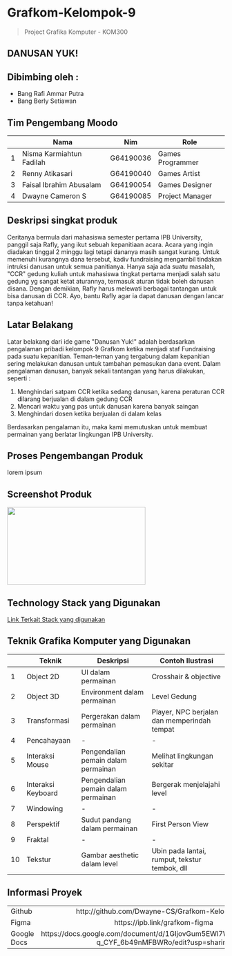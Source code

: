 # Grafkom-Kelompok-9
> Project Grafika Komputer - KOM300
## DANUSAN YUK!


## Dibimbing oleh :
- Bang Rafi Ammar Putra
- Bang Berly Setiawan

## Tim Pengembang Moodo
<table>
    <thead>
        <tr>
            <th></th>
            <th>Nama</th>
            <th>Nim</th>
            <th>Role</th>
        </tr>
    </thead>
    <tbody>
        <tr>
            <td>1</td>
            <td>Nisma Karmiahtun Fadilah</td>
            <td>G64190036</td>
            <td>Games Programmer</td>
        </tr>
        <tr>
            <td>2</td>
            <td>Renny Atikasari</td>
            <td>G64190040</td>
            <td>Games Artist</td>
        </tr>
        <tr>
            <td>3</td>
            <td>Faisal Ibrahim Abusalam</td>
            <td>G64190054</td>
            <td>Games Designer</td>
        </tr>
                <tr>
            <td>4</td>
            <td>Dwayne Cameron S</td>
            <td>G64190085</td>
            <td>Project Manager</td>
        </tr>
    </tbody>
</table>

## Deskripsi singkat produk
Ceritanya bermula dari mahasiswa semester pertama IPB University, panggil saja Rafly, yang ikut sebuah kepanitiaan acara. Acara yang ingin diadakan tinggal 2 minggu lagi tetapi dananya masih sangat kurang. Untuk memenuhi kurangnya dana tersebut, kadiv fundraising mengambil tindakan intruksi danusan untuk semua panitianya. Hanya saja ada suatu masalah, "CCR" gedung kuliah untuk mahasiswa tingkat pertama menjadi salah satu gedung yg sangat ketat aturannya, termasuk aturan tidak boleh danusan disana. Dengan demikian, Rafly harus melewati berbagai tantangan untuk bisa danusan di CCR. Ayo, bantu Rafly agar ia dapat danusan dengan lancar tanpa ketahuan!

## Latar Belakang
Latar belakang dari ide game "Danusan Yuk!" adalah berdasarkan pengalaman pribadi kelompok 9 Grafkom ketika menjadi staf Fundraising pada suatu kepanitian. Teman-teman yang tergabung dalam kepanitian sering melakukan danusan untuk tambahan pemasukan dana event. Dalam pengalaman danusan, banyak sekali tantangan yang harus dilakukan, seperti :
1. Menghindari satpam CCR ketika sedang danusan, karena peraturan CCR dilarang berjualan di dalam gedung CCR
2. Mencari waktu yang pas untuk danusan karena banyak saingan
3. Menghindari dosen ketika berjualan di dalam kelas

Berdasarkan pengalaman itu, maka kami memutuskan untuk membuat permainan yang berlatar lingkungan IPB University.

## Proses Pengembangan Produk
lorem ipsum

## Screenshot Produk
 <img src="https://github.com/Dwayne-CS/Grafkom-Kelompok-9/tree/main/screenshot/ss1.png" width="320" height="180">

## Technology Stack yang Digunakan
[Link Terkait Stack yang digunakan](https://mixpanel.com/blog/what-is-a-technology-stack/)

## Teknik Grafika Komputer yang Digunakan
<table>
    <thead>
        <tr>
            <th></th>
            <th>Teknik</th>
            <th>Deskripsi</th>
            <th>Contoh Ilustrasi</th>
        </tr>
    </thead>
    <tbody>
        <tr>
            <td>1</td>
            <td>Object 2D</td>
            <td>UI dalam permainan 
</td>
            <td>Crosshair & objective
</td>
        </tr>
        <tr>
            <td>2</td>
            <td>Object 3D</td>
            <td>Environment dalam permainan
</td>
            <td>Level Gedung
</td>
        </tr>
        <tr>
            <td>3</td>
            <td>Transformasi</td>
            <td>Pergerakan dalam permainan
</td>
            <td>Player, NPC berjalan dan memperindah tempat
</td>
        </tr>
        <tr>
            <td>4</td>
            <td>Pencahayaan</td>
            <td>-</td>
            <td>-</td>
        </tr>
        <tr>
            <td>5</td>
            <td>Interaksi Mouse</td>
            <td>Pengendalian pemain dalam permainan
</td>
            <td>Melihat lingkungan sekitar
</td>
        </tr>
        <tr>
            <td>6</td>
            <td>Interaksi Keyboard</td>
            <td>Pengendalian pemain dalam permainan
</td>
            <td>Bergerak menjelajahi level
</td>
        </tr>
        <tr>
            <td>7</td>
            <td>Windowing</td>
            <td>-</td>
            <td>-</td>
        </tr>
        <tr>
            <td>8</td>
            <td>Perspektif</td>
            <td>Sudut pandang dalam permainan
</td>
            <td>First Person View
</td>
        </tr>
        <tr>
            <td>9</td>
            <td>Fraktal</td>
            <td>-</td>
            <td>-</td>
        </tr>
        <tr>
            <td>10</td>
            <td>Tekstur</td>
            <td>Gambar aesthetic dalam level
</td>
            <td>Ubin pada lantai, rumput, tekstur tembok, dll</td>
        </tr>
    </tbody>
</table>


## Informasi Proyek
<table>
    <thead>
    </thead>
    <tbody>
        <tr>
            <td>Github</td>
            <td colspan=3 style="text-align:center">http://github.com/Dwayne-CS/Grafkom-Kelompok-9</td>
        </tr>
        <tr>
            <td>Figma</td>
            <td colspan=3 style="text-align:center">https://ipb.link/grafkom-figma</td>
        </tr>
        <tr>
            <td>Google Docs</td>
            <td colspan=3 style="text-align:center">https://docs.google.com/document/d/1GIjovGum5EWl7WD34hmRDhMJ7-q_CYF_6b49nMFBWRo/edit?usp=sharing</td>
        </tr>
    </tbody>
</table>




